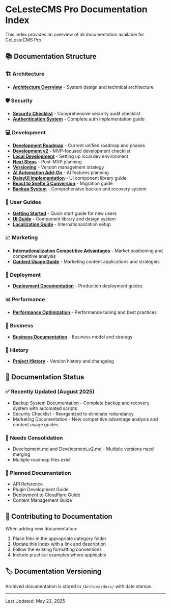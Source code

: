 # CeLesteCMS Pro Documentation Index

This index provides an overview of all documentation available for CeLesteCMS Pro.

## 📚 Documentation Structure

### 🏗️ Architecture
- **[Architecture Overview](Architecture/)** - System design and technical architecture

### 🛡️ Security
- **[Security Checklist](Security/Security_Check.md)** - Comprehensive security audit checklist
- **[Authentication System](Security/Authentication.md)** - Complete auth implementation guide

### 💻 Development
- **[Development Roadmap](Development/NEW_ROADMAP.md)** - Current unified roadmap and phases
- **[Development v2](Development/Development_v2.md)** - MVP-focused development checklist
- **[Local Development](Development/LocalDevelopment.md)** - Setting up local dev environment
- **[Next Steps](Development/Next_Steps.md)** - Post-MVP planning
- **[Versioning](Development/VERSIONING.md)** - Version management strategy
- **[AI Automation Add-On](Development/AI%20Automation%20Add-On%20(CeLesteCMS%20Pro%20Exclusive).md)** - AI features planning
- **[DaisyUI Implementation](Development/DaisyUI_Implementation_Guide.md)** - UI component library guide
- **[React to Svelte 5 Conversion](Development/React-to-Svelte5-conversion-guide.md)** - Migration guide
- **[Backup System](BACKUP_SYSTEM.md)** - Comprehensive backup and recovery system

### 📖 User Guides
- **[Getting Started](Guides/GETTING_STARTED.md)** - Quick start guide for new users
- **[UI Guide](Guides/UI_Guide.md)** - Component library and design system
- **[Localization Guide](Guides/Localization_Guide.md)** - Internationalization setup

### 📈 Marketing
- **[Internationalization Competitive Advantages](Marketing/Internationalization_Competitive_Advantages.md)** - Market positioning and competitive analysis
- **[Content Usage Guide](Marketing/Content_Usage_Guide.md)** - Marketing content applications and strategies

### 🚀 Deployment
- **[Deployment Documentation](Deployment/)** - Production deployment guides

### 📊 Performance
- **[Performance Optimization](Performance/)** - Performance tuning and best practices

### 💼 Business
- **[Business Documentation](Business/)** - Business model and strategy

### 📜 History
- **[Project History](History/)** - Version history and changelog

## 🔄 Documentation Status

### ✅ Recently Updated (August 2025)
- Backup System Documentation - Complete backup and recovery system with automated scripts
- Security Checklist - Reorganized to eliminate redundancy
- Marketing Documentation - New competitive advantage analysis and content usage guides

### 🔄 Needs Consolidation
- Development.md and Development_v2.md - Multiple versions need merging
- Multiple roadmap files exist

### 📝 Planned Documentation
- API Reference
- Plugin Development Guide
- Deployment to Cloudflare Guide
- Content Management Guide

## 🤝 Contributing to Documentation

When adding new documentation:
1. Place files in the appropriate category folder
2. Update this index with a link and description
3. Follow the existing formatting conventions
4. Include practical examples where applicable

## 🏷️ Documentation Versioning

Archived documentation is stored in `/Archive/docs/` with date stamps.

---

Last Updated: May 22, 2025
